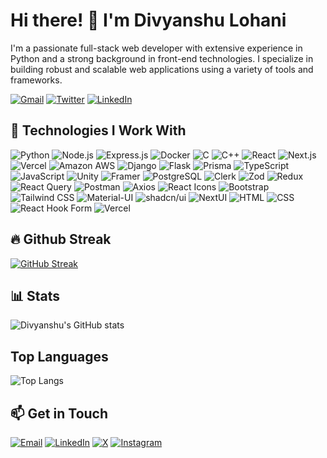 # Hi there! 👋 I'm Divyanshu Lohani

I'm a passionate full-stack web developer with extensive experience in Python and a strong background in front-end technologies. I specialize in building robust and scalable web applications using a variety of tools and frameworks.
<p>
  <a href="mailto:divyanshulohani2305@gmail.com" target="_blank"><img alt="Gmail" src="https://img.shields.io/badge/Gmail-%2312100E.svg?&style=for-the-badge&logo=Gmail&logoColor=white" /></a> 
  <a href="https://twitter.com/DivyanshuLohani" target="_blank"><img alt="Twitter" src="https://img.shields.io/badge/twitter-ffffff.svg?&style=for-the-badge&logo=X&logoColor=black" /></a> 
  <a href="https://www.linkedin.com/in/divyanshulohani/" target="_blank"><img alt="LinkedIn" src="https://img.shields.io/badge/linkedin-%230077B5.svg?&style=for-the-badge&logo=linkedin&logoColor=white" /></a> 
</p>


## 🚀 Technologies I Work With

![Python](https://img.shields.io/badge/-Python-3776AB?style=for-the-badge&logo=python&logoColor=white)
![Node.js](https://img.shields.io/badge/-Node.js-339933?style=for-the-badge&logo=node.js&logoColor=white)
![Express.js](https://img.shields.io/badge/-Express.js-000000?style=for-the-badge&logo=express&logoColor=white)
![Docker](https://img.shields.io/badge/-Docker-2496ED?style=for-the-badge&logo=docker&logoColor=white)
![C](https://img.shields.io/badge/-C-A8B9CC?style=for-the-badge&logo=c&logoColor=white)
![C++](https://img.shields.io/badge/-C++-00599C?style=for-the-badge&logo=c%2B%2B&logoColor=white)
![React](https://img.shields.io/badge/-React-61DAFB?style=for-the-badge&logo=react&logoColor=white)
![Next.js](https://img.shields.io/badge/-Next.js-000000?style=for-the-badge&logo=next.js&logoColor=white)
![Vercel](https://img.shields.io/badge/-Vercel-000000?style=for-the-badge&logo=vercel&logoColor=white)
![Amazon AWS](https://img.shields.io/badge/-Amazon_AWS-232F3E?style=for-the-badge&logo=amazon-aws&logoColor=white)
![Django](https://img.shields.io/badge/-Django-092E20?style=for-the-badge&logo=django&logoColor=white)
![Flask](https://img.shields.io/badge/-Flask-000000?style=for-the-badge&logo=flask&logoColor=white)
![Prisma](https://img.shields.io/badge/-Prisma-2D3748?style=for-the-badge&logo=prisma&logoColor=white)
![TypeScript](https://img.shields.io/badge/-TypeScript-3178C6?style=for-the-badge&logo=typescript&logoColor=white)
![JavaScript](https://img.shields.io/badge/-JavaScript-F7DF1E?style=for-the-badge&logo=javascript&logoColor=black)
![Unity](https://img.shields.io/badge/-Unity-000000?style=for-the-badge&logo=unity&logoColor=white)
![Framer](https://img.shields.io/badge/-Framer-0055FF?style=for-the-badge&logo=framer&logoColor=white)
![PostgreSQL](https://img.shields.io/badge/-PostgreSQL-336791?style=for-the-badge&logo=postgresql&logoColor=white)
![Clerk](https://img.shields.io/badge/-Clerk-000000?style=for-the-badge&logo=clerk&logoColor=white)
![Zod](https://img.shields.io/badge/-Zod-282C34?style=for-the-badge&logo=zod&logoColor=white)
![Redux](https://img.shields.io/badge/-Redux-764ABC?style=for-the-badge&logo=redux&logoColor=white)
![React Query](https://img.shields.io/badge/-React_Query-FF4154?style=for-the-badge&logo=react-query&logoColor=white)
![Postman](https://img.shields.io/badge/-Postman-FF6C37?style=for-the-badge&logo=postman&logoColor=white)
![Axios](https://img.shields.io/badge/-Axios-5A29E4?style=for-the-badge&logo=axios&logoColor=white)
![React Icons](https://img.shields.io/badge/-React_Icons-61DAFB?style=for-the-badge&logo=react&logoColor=black)
![Bootstrap](https://img.shields.io/badge/-Bootstrap-7952B3?style=for-the-badge&logo=bootstrap&logoColor=white)
![Tailwind CSS](https://img.shields.io/badge/tailwindcss-0F172A?style=for-the-badge&logo=tailwindcss)
![Material-UI](https://img.shields.io/badge/-Material_UI-007FFF?style=for-the-badge&logo=mui&logoColor=white)
![shadcn/ui](https://img.shields.io/badge/-shadcn_ui-000000?style=for-the-badge&logo=shadcnui&logoColor=white)
![NextUI](https://img.shields.io/badge/-NextUI-000000?style=for-the-badge&logo=nextui&logoColor=white)
![HTML](https://img.shields.io/badge/-HTML5-E34F26?style=for-the-badge&logo=html5&logoColor=white)
![CSS](https://img.shields.io/badge/-CSS3-1572B6?style=for-the-badge&logo=css3&logoColor=white)
![React Hook Form](https://img.shields.io/badge/-React_Hook_Form-EC5990?style=for-the-badge&logo=reacthookform&logoColor=white)
![Vercel](https://img.shields.io/badge/Vercel-000000?style=for-the-badge&logo=vercel&logoColor=white)



## 🔥 Github Streak
[![GitHub Streak](https://streak-stats.demolab.com?user=DivyanshuLohani&theme=dark&hide_border=true)](https://git.io/streak-stats)

## 📊 Stats
![Divyanshu's GitHub stats](https://github-readme-stats.vercel.app/api?username=DivyanshuLohani&show_icons=true&theme=dark)

## Top Languages
![Top Langs](https://github-readme-stats.vercel.app/api/top-langs/?username=DivyanshuLohani&layout=compact&theme=dark)


## 📫 Get in Touch
[![Email](https://img.shields.io/badge/-D14836?style=for-the-badge&logo=gmail&logoColor=white)](mailto:divyanshulohani2305@gmail.com)
[![LinkedIn](https://img.shields.io/badge/-0077B5?style=for-the-badge&logo=linkedin&logoColor=white)](https://www.linkedin.com/in/divyanshulohani/)
[![X](https://img.shields.io/badge/-1DA1F2?style=for-the-badge&logo=x&logoColor=white)](https://x.com/DivyanshuLohani/)
[![Instagram](https://img.shields.io/badge/-E4405F?style=for-the-badge&logo=instagram&logoColor=white)](https://instagram.com/divyanshuxwb/)


